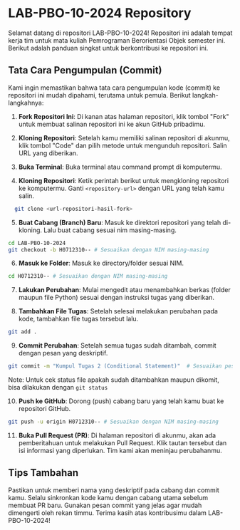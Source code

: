 # LAB-PBO-10-2024 Repository

Selamat datang di repositori LAB-PBO-10-2024! Repositori ini adalah tempat kerja tim untuk mata kuliah Pemrograman Berorientasi Objek semester ini. Berikut adalah panduan singkat untuk berkontribusi ke repositori ini.

## Tata Cara Pengumpulan (Commit)

Kami ingin memastikan bahwa tata cara pengumpulan kode (commit) ke repositori ini mudah dipahami, terutama untuk pemula. Berikut langkah-langkahnya:

1. **Fork Repositori Ini**: Di kanan atas halaman repositori, klik tombol "Fork" untuk membuat salinan repositori ini ke akun GitHub pribadimu.

2. **Kloning Repositori**: Setelah kamu memiliki salinan repositori di akunmu, klik tombol "Code" dan pilih metode untuk mengunduh repositori. Salin URL yang diberikan.

3. **Buka Terminal**: Buka terminal atau command prompt di komputermu.

4. **Kloning Repositori**: Ketik perintah berikut untuk mengkloning repositori ke komputermu. Ganti `<repository-url>` dengan URL yang telah kamu salin.

```bash
  git clone <url-repositori-hasil-fork>
```

5. **Buat Cabang (Branch) Baru**: Masuk ke direktori repositori yang telah di-kloning. Lalu buat cabang sesuai nim masing-masing.

```bash
cd LAB-PBO-10-2024
git checkout -b H0712310-- # Sesuaikan dengan NIM masing-masing
```

6. **Masuk ke Folder**: Masuk ke directory/folder sesuai NIM.

```bash
cd H0712310-- # Sesuaikan dengan NIM masing-masing
```

7. **Lakukan Perubahan**: Mulai mengedit atau menambahkan berkas (folder maupun file Python) sesuai dengan instruksi tugas yang diberikan.

8. **Tambahkan File Tugas**: Setelah selesai melakukan perubahan pada kode, tambahkan file tugas tersebut lalu.

```bash
git add .
```

9. **Commit Perubahan**: Setelah semua tugas sudah ditambah, commit dengan pesan yang deskriptif.

```bash
git commit -m "Kumpul Tugas 2 (Conditional Statement)"  # Sesuaikan pesan dengan tugas yang kamu kumpulkan
```
Note: Untuk cek status file apakah sudah ditambahkan maupun dikomit, bisa dilakukan dengan `git status`

10. **Push ke GitHub**: Dorong (push) cabang baru yang telah kamu buat ke repositori GitHub.

```bash
git push -u origin H0712310-- # Sesuaikan dengan NIM masing-masing
```

11. **Buka Pull Request (PR)**: Di halaman repositori di akunmu, akan ada pemberitahuan untuk melakukan Pull Request. Klik tautan tersebut dan isi informasi yang diperlukan. Tim kami akan meninjau perubahanmu.

## Tips Tambahan

Pastikan untuk memberi nama yang deskriptif pada cabang dan commit kamu.
Selalu sinkronkan kode kamu dengan cabang utama sebelum membuat PR baru.
Gunakan pesan commit yang jelas agar mudah dimengerti oleh rekan timmu.
Terima kasih atas kontribusimu dalam LAB-PBO-10-2024!
